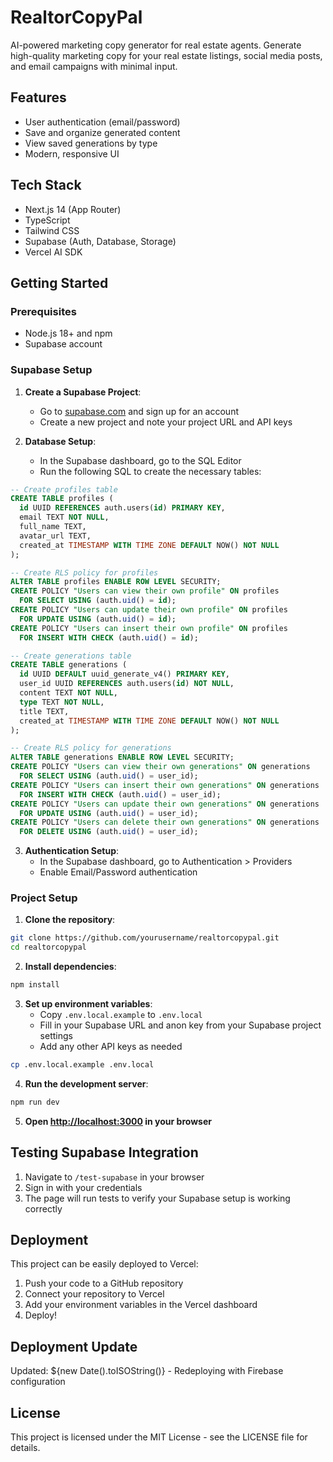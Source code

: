 # RealtorCopyPal

AI-powered marketing copy generator for real estate agents. Generate high-quality marketing copy for your real estate listings, social media posts, and email campaigns with minimal input.

## Features

- User authentication (email/password)
- Save and organize generated content
- View saved generations by type
- Modern, responsive UI

## Tech Stack

- Next.js 14 (App Router)
- TypeScript
- Tailwind CSS
- Supabase (Auth, Database, Storage)
- Vercel AI SDK

## Getting Started

### Prerequisites

- Node.js 18+ and npm
- Supabase account

### Supabase Setup

1. **Create a Supabase Project**:

   - Go to [supabase.com](https://supabase.com/) and sign up for an account
   - Create a new project and note your project URL and API keys

2. **Database Setup**:
   - In the Supabase dashboard, go to the SQL Editor
   - Run the following SQL to create the necessary tables:

```sql
-- Create profiles table
CREATE TABLE profiles (
  id UUID REFERENCES auth.users(id) PRIMARY KEY,
  email TEXT NOT NULL,
  full_name TEXT,
  avatar_url TEXT,
  created_at TIMESTAMP WITH TIME ZONE DEFAULT NOW() NOT NULL
);

-- Create RLS policy for profiles
ALTER TABLE profiles ENABLE ROW LEVEL SECURITY;
CREATE POLICY "Users can view their own profile" ON profiles
  FOR SELECT USING (auth.uid() = id);
CREATE POLICY "Users can update their own profile" ON profiles
  FOR UPDATE USING (auth.uid() = id);
CREATE POLICY "Users can insert their own profile" ON profiles
  FOR INSERT WITH CHECK (auth.uid() = id);

-- Create generations table
CREATE TABLE generations (
  id UUID DEFAULT uuid_generate_v4() PRIMARY KEY,
  user_id UUID REFERENCES auth.users(id) NOT NULL,
  content TEXT NOT NULL,
  type TEXT NOT NULL,
  title TEXT,
  created_at TIMESTAMP WITH TIME ZONE DEFAULT NOW() NOT NULL
);

-- Create RLS policy for generations
ALTER TABLE generations ENABLE ROW LEVEL SECURITY;
CREATE POLICY "Users can view their own generations" ON generations
  FOR SELECT USING (auth.uid() = user_id);
CREATE POLICY "Users can insert their own generations" ON generations
  FOR INSERT WITH CHECK (auth.uid() = user_id);
CREATE POLICY "Users can update their own generations" ON generations
  FOR UPDATE USING (auth.uid() = user_id);
CREATE POLICY "Users can delete their own generations" ON generations
  FOR DELETE USING (auth.uid() = user_id);
```

3. **Authentication Setup**:
   - In the Supabase dashboard, go to Authentication > Providers
   - Enable Email/Password authentication

### Project Setup

1. **Clone the repository**:

```bash
git clone https://github.com/yourusername/realtorcopypal.git
cd realtorcopypal
```

2. **Install dependencies**:

```bash
npm install
```

3. **Set up environment variables**:
   - Copy `.env.local.example` to `.env.local`
   - Fill in your Supabase URL and anon key from your Supabase project settings
   - Add any other API keys as needed

```bash
cp .env.local.example .env.local
```

4. **Run the development server**:

```bash
npm run dev
```

5. **Open [http://localhost:3000](http://localhost:3000) in your browser**

## Testing Supabase Integration

1. Navigate to `/test-supabase` in your browser
2. Sign in with your credentials
3. The page will run tests to verify your Supabase setup is working correctly

## Deployment

This project can be easily deployed to Vercel:

1. Push your code to a GitHub repository
2. Connect your repository to Vercel
3. Add your environment variables in the Vercel dashboard
4. Deploy!

## Deployment Update

Updated: ${new Date().toISOString()} - Redeploying with Firebase configuration

## License

This project is licensed under the MIT License - see the LICENSE file for details.
